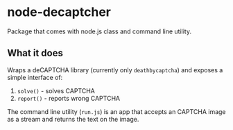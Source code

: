 # node-decaptcher

Package that comes with node.js class and command line utility.

## What it does
Wraps a deCAPTCHA library (currently only `deathbycaptcha`) and exposes a simple interface of:
 1. `solve()` - solves CAPTCHA
 1. `report()` - reports wrong CAPTCHA

The command line utility (`run.js`) is an app that accepts an CAPTCHA image as a stream and returns the text on the image.